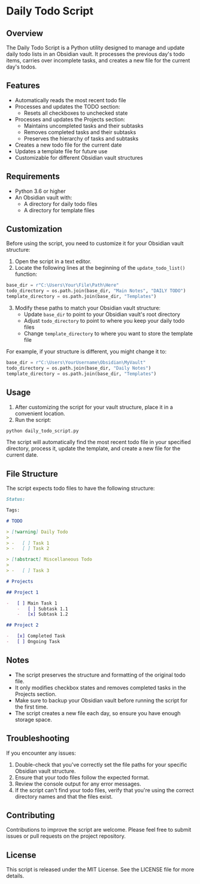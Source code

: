 # Daily Todo Script

## Overview

The Daily Todo Script is a Python utility designed to manage and update daily
todo lists in an Obsidian vault. It processes the previous day's todo items,
carries over incomplete tasks, and creates a new file for the current day's
todos.

## Features

-   Automatically reads the most recent todo file
-   Processes and updates the TODO section:
    -   Resets all checkboxes to unchecked state
-   Processes and updates the Projects section:
    -   Maintains uncompleted tasks and their subtasks
    -   Removes completed tasks and their subtasks
    -   Preserves the hierarchy of tasks and subtasks
-   Creates a new todo file for the current date
-   Updates a template file for future use
-   Customizable for different Obsidian vault structures

## Requirements

-   Python 3.6 or higher
-   An Obsidian vault with:
    -   A directory for daily todo files
    -   A directory for template files

## Customization

Before using the script, you need to customize it for your Obsidian vault
structure:

1. Open the script in a text editor.
2. Locate the following lines at the beginning of the `update_todo_list()`
   function:

```python
base_dir = r"C:\Users\Your\File\Path\Here"
todo_directory = os.path.join(base_dir, "Main Notes", "DAILY TODO")
template_directory = os.path.join(base_dir, "Templates")
```

3. Modify these paths to match your Obsidian vault structure:
    - Update `base_dir` to point to your Obsidian vault's root directory
    - Adjust `todo_directory` to point to where you keep your daily todo files
    - Change `template_directory` to where you want to store the template file

For example, if your structure is different, you might change it to:

```python
base_dir = r"C:\Users\YourUsername\Obsidian\MyVault"
todo_directory = os.path.join(base_dir, "Daily Notes")
template_directory = os.path.join(base_dir, "Templates")
```

## Usage

1. After customizing the script for your vault structure, place it in a
   convenient location.
2. Run the script:

```bash
python daily_todo_script.py
```

The script will automatically find the most recent todo file in your specified
directory, process it, update the template, and create a new file for the
current date.

## File Structure

The script expects todo files to have the following structure:

```markdown
Status:

Tags:

# TODO

> [!warning] Daily Todo
>
> -   [ ] Task 1
> -   [ ] Task 2

> [!abstract] Miscellaneous Todo
>
> -   [ ] Task 3

# Projects

## Project 1

-   [ ] Main Task 1
    -   [ ] Subtask 1.1
    -   [x] Subtask 1.2

## Project 2

-   [x] Completed Task
-   [ ] Ongoing Task
```

## Notes

-   The script preserves the structure and formatting of the original todo file.
-   It only modifies checkbox states and removes completed tasks in the Projects
    section.
-   Make sure to backup your Obsidian vault before running the script for the
    first time.
-   The script creates a new file each day, so ensure you have enough storage
    space.

## Troubleshooting

If you encounter any issues:

1. Double-check that you've correctly set the file paths for your specific
   Obsidian vault structure.
2. Ensure that your todo files follow the expected format.
3. Review the console output for any error messages.
4. If the script can't find your todo files, verify that you're using the
   correct directory names and that the files exist.

## Contributing

Contributions to improve the script are welcome. Please feel free to submit
issues or pull requests on the project repository.

## License

This script is released under the MIT License. See the LICENSE file for more
details.
